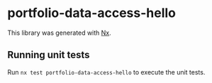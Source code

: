 # portfolio-data-access-hello

This library was generated with [Nx](https://nx.dev).

## Running unit tests

Run `nx test portfolio-data-access-hello` to execute the unit tests.
